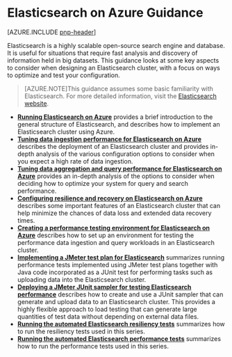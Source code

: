 
<properties
   pageTitle="Elasticsearch on Azure Guidance | Microsoft Azure"
   description="Elasticsearch on Azure Guidance."
   services=""
   documentationCenter="na"
   authors="dragon119"
   manager="bennage"
   editor=""
   tags=""/>

<tags
   ms.service="guidance"
   ms.devlang="na"
   ms.topic="article"
   ms.tgt_pltfrm="na"
   ms.workload="na"
   ms.date="09/22/2016"
   ms.author="masashin"/>

# <a name="elasticsearch-on-azure-guidance"></a>Elasticsearch on Azure Guidance 

[AZURE.INCLUDE [pnp-header](../../includes/guidance-pnp-header-include.md)]

Elasticsearch is a highly scalable open-source search engine and database. It is useful for situations that require fast analysis and discovery of information held in big datasets. This guidance looks at some key aspects to consider when designing an Elasticsearch cluster, with a focus on ways to optimize and test your configuration.

> [AZURE.NOTE]This guidance assumes some basic familiarity with Elasticsearch. For more detailed information, visit the [Elasticsearch website](https://www.elastic.co/products/elasticsearch). 

- **[Running Elasticsearch on Azure][]** provides a brief introduction to the general structure of Elasticsearch, and describes how to implement an Elasticsearch cluster using Azure. 
- **[Tuning data ingestion performance for Elasticsearch on Azure][]** describes the deployment of an Elasticsearch cluster and provides in-depth analysis of the various configuration options to consider when you expect a high rate of data ingestion.
- **[Tuning data aggregation and query performance for Elasticsearch on Azure][]** provides an in-depth analysis of the options to consider when deciding how to optimize your system for query and search performance.
- **[Configuring resilience and recovery on Elasticsearch on Azure][]** describes some important features of an Elasticsearch cluster that can help minimize the chances of data loss and extended data recovery times.
- **[Creating a performance testing environment for Elasticsearch on Azure][]** describes how to set up an environment for testing the performance data ingestion and query workloads in an Elasticsearch cluster. 
- **[Implementing a JMeter test plan for Elasticsearch][]** summarizes running performance tests implemented using JMeter test plans together with Java code incorporated as a JUnit test for performing tasks such as uploading data into the Elasticsearch cluster.
- **[Deploying a JMeter JUnit sampler for testing Elasticsearch performance][]** describes how to create and use a JUnit sampler that can generate and upload data to an Elasticsearch cluster. This provides a highly flexible approach to load testing that can generate large quantities of test data without depending on external data files. 
- **[Running the automated Elasticsearch resiliency tests][]** summarizes how to run the resiliency tests used in this series. 
- **[Running the automated Elasticsearch performance tests][]** summarizes how to run the performance tests used in this series.


[Running Elasticsearch on Azure]: guidance-elasticsearch-running-on-azure.md
[Tuning Data Ingestion Performance for Elasticsearch on Azure]: guidance-elasticsearch-tuning-data-ingestion-performance.md
[Creating a Performance Testing Environment for Elasticsearch on Azure]: guidance-elasticsearch-creating-performance-testing-environment.md
[Implementing a JMeter Test Plan for Elasticsearch]: guidance-elasticsearch-implementing-jmeter-test-plan.md
[Deploying a JMeter JUnit Sampler for Testing Elasticsearch Performance]: guidance-elasticsearch-deploying-jmeter-junit-sampler.md
[Tuning Data Aggregation and Query Performance for Elasticsearch on Azure]: guidance-elasticsearch-tuning-data-aggregation-and-query-performance.md
[Configuring Resilience and Recovery on Elasticsearch on Azure]: guidance-elasticsearch-configuring-resilience-and-recovery.md
[Running the Automated Elasticsearch Resiliency Tests]: guidance-elasticsearch-running-automated-resilience-tests.md
[Running the Automated Elasticsearch Performance Tests]: guidance-elasticsearch-running-automated-performance-tests.md
